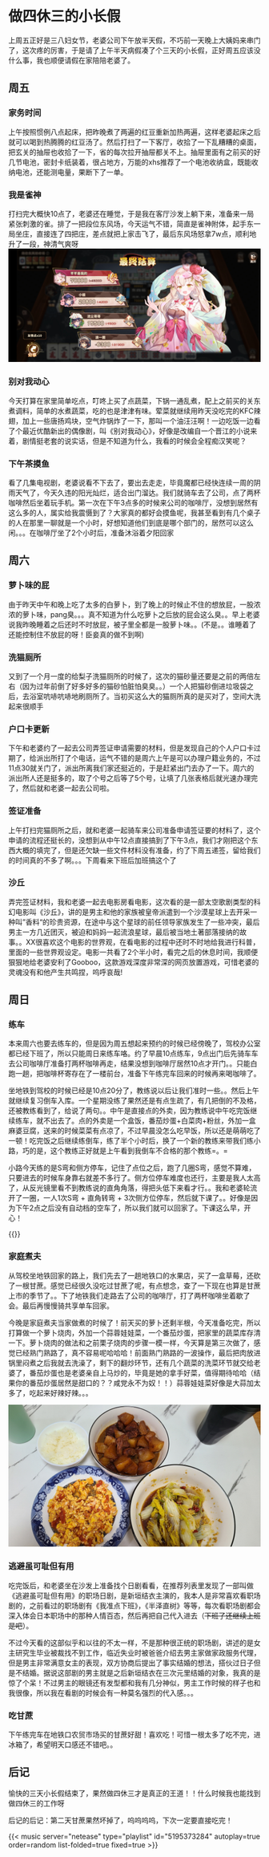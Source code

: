 # 做四休三的小长假



上周五正好是三八妇女节，老婆公司下午放半天假，不巧前一天晚上大姨妈来串门了，这次疼的厉害，于是请了上午半天病假凑了个三天的小长假，正好周五应该没什么事，我也顺便请假在家陪陪老婆了。

## 周五
### 家务时间
上午按照惯例八点起床，把昨晚煮了两遍的红豆重新加热两遍，这样老婆起床之后就可以喝到热腾腾的红豆汤了。然后打扫了一下客厅，收拾了一下乱糟糟的桌面，把玄关的抽屉也收拾了一下，省的每次拉开抽屉都关不上。抽屉里面有之前买的好几节电池，密封卡纸装着，很占地方，万能的xhs推荐了一个电池收纳盒，既能收纳电池，还能测电量，果断下了一单。

### 我是雀神
打扫完大概快10点了，老婆还在睡觉，于是我在客厅沙发上躺下来，准备来一局紧张刺激的雀。排了一把段位东风场，今天运气不错，简直是雀神附体，起手东一局坐庄，直接连了四把庄，差点就把上家击飞了，最后东风场怒拿7w点，顺利地升了一段，神清气爽呀
!["雀神附体"](./que.jpg "雀神附体")

### 别对我动心
今天打算在家里简单吃点，叮咚上买了点蔬菜，下锅一通乱煮，配上之前买的关东煮调料，简单的水煮蔬菜，吃的也是津津有味。荤菜就继续用昨天没吃完的KFC辣翅，加上一些唐扬鸡块，空气炸锅炸了一下，那叫一个油汪汪啊！一边吃饭一边看了个最近优酷新出的偶像剧，叫《别对我动心》，好像是改编自一个晋江的小说来着，剧情挺老套的说实话，但是不知道为什么，我看的时候会全程痴汉笑呢？

### 下午茶摸鱼
看了几集电视剧，老婆说看不下去了，要出去走走，毕竟魔都已经快连续一周的阴雨天气了，今天久违的阳光灿烂，适合出门溜达。我们就骑车去了公司，点了两杯咖啡然后坐着玩手机。第一次在下午3点多的时候来公司的咖啡厅，没想到居然有这么多的人，属实给我震慑到了？大家真的都好会摸鱼呢，我甚至看到有几个桌子的人在那里一聊就是一个小时，好想知道他们到底是哪个部门的，居然可以这么闲。。。在咖啡厅坐了2个小时后，准备沐浴着夕阳回家

## 周六
### 萝卜味的屁
由于昨天中午和晚上吃了太多的白萝卜，到了晚上的时候止不住的想放屁，一股浓浓的萝卜味，pang臭。。。真不知道为什么吃萝卜之后放的屁会这么臭。。早上老婆说我昨晚睡着之后还时不时放屁，被子里全都是一股萝卜味。。(不是。。谁睡着了还能控制住不放屁的呀！臣妾真的做不到啊)

### 洗猫厕所
又到了一个月一度的给梨子洗猫厕所的时候了，这次的猫砂量还要是之前的两倍左右（因为过年前倒了好多好多的猫砂怕脏怕臭臭。。）一个人把猫砂倒进垃圾袋之后，去浴室吭哧吭哧地刷厕所了。当初买这么大的猫厕所真的是买对了，空间大洗起来很顺手

### 户口卡更新
下午和老婆约了一起去公司弄签证申请需要的材料，但是发现自己的个人户口卡过期了，给派出所打了个电话，运气不错的是周六上午是可以办理户籍业务的，不过11点30就关门了，派出所离我们家还挺近的，于是赶紧出门去办了一下。周六的派出所人还是挺多的，取了个号之后等了5个号，让填了几张表格后就光速办理完了，然后就和老婆一起去公司啦。

### 签证准备
上午打扫完猫厕所之后，就和老婆一起骑车来公司准备申请签证要的材料了，这个申请的流程还挺长的，没想到从中午12点直接搞到了下午3点，我们才刚把这个东西大概的填完了，但是还欠缺一些文件材料没有准备，约了下周五递签，留给我们的时间真的不多了啊。。。下周看来下班后加班搞这个了

### 沙丘
弄完签证材料，我和老婆一起去电影房看电影，这次看的是一部太空歌剧类型的科幻电影叫《沙丘》，讲的是男主和他的家族被皇帝派遣到一个沙漠星球上去开采一种叫”香料“的珍贵资源，在途中与这个星球的前任领导家族发生了一些冲突，最后男主一方几近团灭，被迫和妈妈一起流浪星球，最后被当地土著部落接纳的故事。。XX很喜欢这个电影的世界观，在看电影的过程中还时不时地给我进行科普，里面的一些世界观设定。电影一共看了2个半小时，看完之后的休息时间，我顺便狠狠地给老婆安利了Gooboo，这款游戏深度非常深的网页放置游戏，可惜老婆的灵魂没有和他产生共鸣捏，呜呼哀哉!

## 周日
### 练车
本来周六也要去练车的，但是因为周五想起来预约的时候已经傍晚了，驾校办公室都已经下班了，所以只能周日来练车咯。约了早晨10点练车，9点出门后先骑车车去公司咖啡厅准备打两杯咖啡再走，结果没想到咖啡厅居然10点才开门。。只能白跑一趟，把咖啡杯寄存在了一楼前台，准备下午练完车回来的时候再来喝咖啡了。

坐地铁到驾校的时候已经是10点20分了，教练说以后让我们准时一些。。然后上午就继续复习倒车入库。一个星期没练了果然还是有点生疏了，有几把倒的不及格，还被教练看到了，给说了两句。。中午是直接点的外卖，因为教练说中午吃完饭继续练车，就不出去了。点的外卖是一个盒饭，番茄炒蛋+白菜肉+粉丝，外加一盒麻婆豆腐，送来的时候菜菜有点凉了，不过早晨没怎么吃早饭，所以还是萌萌吃了一顿！吃完饭之后继续练倒车，练了半个小时后，换了一个新的教练来带我们练小路，巧的是，这个教练正好就是上午看到我倒车不合格的那个教练=。=

小路今天练的是S弯和侧方停车，记住了点位之后，跑了几圈S弯，感觉不算难，只要进去的时候车身靠右就差不多行了。侧方位停车难度也还行，主要是我人太高了，从反光镜里看不到教练说的直角角落，得把头低下来看才行。。我和老婆轮流开了一圈，一人1次S弯 + 直角转弯 + 3次侧方位停车，然后就下课了。。好像是因为下午2点之后没有自动档的空车了，所以我们就可以回家了。下课这么早，开心！

{{<carousel imgs="./crane_1.jpeg, ./crane_2.jpeg" >}}


### 家庭煮夫
从驾校坐地铁回家的路上，我们先去了一趟地铁口的水果店，买了一盒草莓，还砍了一根甘蔗。感觉已经很久没吃过甘蔗了呢，有点想念，查了一下现在也算是甘蔗上市的季节了。。下了地铁我们走路去了公司的咖啡厅，打了两杯咖啡坐着歇了会。最后再慢慢骑共享单车回家。

今晚是家庭煮夫当家做煮的时候了！前天买的萝卜还剩半根，今天准备吃完，所以打算做一个萝卜烧肉，外加一个蒜蓉娃娃菜，一个番茄炒蛋，把家里的蔬菜库存清一下。萝卜烧肉的做法和之前栗子烧肉的步骤一模一样，今天算是第三次做了，感觉已经熟门熟路了，真不容易呢哈哈哈！前面熟门熟路的一波操作，最后把肉放进锅里闷煮之后我就去洗澡了，剩下的翻炒环节，还有几个蔬菜的洗菜环节就交给老婆了，番茄炒蛋也是老婆亲自上马炒的，毕竟是她的拿手好菜，值得期待哈哈（结果你的番茄炒蛋居然是甜口的？？咸党永不为奴！！）蒜蓉娃娃菜好像是大蒜加太多了，吃起来好辣好辣。。。

!["三菜零汤"](./supper.jpg "三菜零汤")

### 逃避虽可耻但有用

吃完饭后，和老婆坐在沙发上准备找个日剧看看，在推荐列表里发现了一部叫做《逃避虽可耻但有用》的职场日剧，是新垣结衣主演的，我本人是非常喜欢看职场剧的，之前看过的职场剧有《我准点下班》，《半泽直树》等等，每次看职场剧都会深入体会日本职场中的那种人情百态，然后再把自己代入进去（~~下班了还继续上班是吧~~）。

不过今天看的这部似乎和以往的不太一样，不是那种很正统的职场剧，讲述的是女主研究生毕业被裁找不到工作，临近失业时被爸爸介绍去男主家做家政服务代理，但是男主非常满意女主的表现，双方协商后提出了事实结婚的想法，搭伙过日子但是不结婚。据说这部剧的男主就是之后新垣结衣在三次元里结婚的对象，我真的是惊了个呆！不过男主的眼镜还有发型都和我有几分神似，男主工作时候的样子也和我很像，所以我在看剧的时候会有一种莫名强烈的代入感。。。

### 吃甘蔗
下午练完车在地铁口农贸市场买的甘蔗好甜！喜欢吃！可惜一根太多了吃不完，进冰箱了，希望明天口感还不错吧。。

## 后记
愉快的三天小长假结束了，果然做四休三才是真正的王道！！什么时候我也能找到做四休三的工作呀

后记的后记：第二天甘蔗果然坏掉了，呜呜呜呜，下次一定要直接吃完！

{{< music server="netease" type="playlist" id="5195373284" autoplay=true order=random list-folded=true fixed=true >}}
